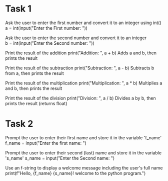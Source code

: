 # Task 1
Ask the user to enter the first number and convert it to an integer using int()  
a = int(input("Enter the First number: "))

Ask the user to enter the second number and convert it to an integer  
b = int(input("Enter the Second number: "))

Print the result of the addition
print("Addition: ", a + b)        Adds a and b, then prints the result

Print the result of the subtraction
print("Subtraction: ", a - b)     Subtracts b from a, then prints the result

Print the result of the multiplication
print("Multiplication: ", a * b)    Multiplies a and b, then prints the result

Print the result of the division
print("Division: ", a / b)    Divides a by b, then prints the result (returns float)


# Task 2

Prompt the user to enter their first name and store it in the variable 'f_name'
f_name = input("Enter the first name: ")

Prompt the user to enter their second (last) name and store it in the variable 's_name'
s_name = input("Enter the Second name: ")

Use an f-string to display a welcome message including the user's full name
print(f"Hello, {f_name} {s_name}! welcome to the python program.")
